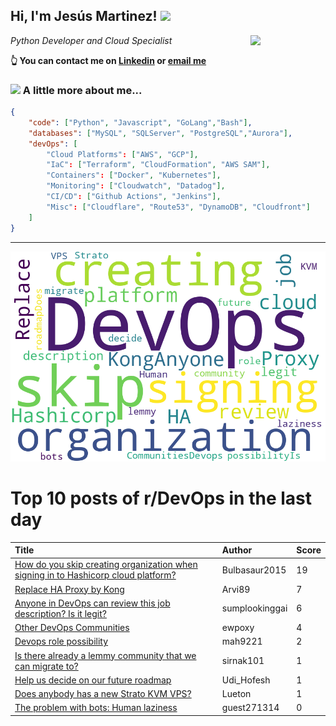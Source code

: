 <!--
**jmartinezl/jmartinezl** is a ✨ _special_ ✨ repository because its `README.md` (this file) appears on your GitHub profile.

Here are some ideas to get you started:

- 🔭 I’m currently working on ...
- 🌱 I’m currently learning ...
- 👯 I’m looking to collaborate on ...
- 🤔 I’m looking for help with ...
- 💬 Ask me about ...
- 📫 How to reach me: ...
- 😄 Pronouns: ...
- ⚡ Fun fact: ...
-->

<h2>Hi, I'm Jesús Martinez! <img src="https://media.giphy.com/media/WUlplcMpOCEmTGBtBW/giphy.gif" width="30"> </h2>
<img align='right' src="https://media.giphy.com/media/NytMLKyiaIh6VH9SPm/giphy.gif" width="120">
<p><em>Python Developer and Cloud Specialist
</em></p>

**👆 You can contact me on [Linkedin](https://www.linkedin.com/in/jes%C3%BAs-martinez-2b7b10104/) or [email me](mailto:jesus.mtz.lorenzo@gmail.com)**

### <img src="https://media.giphy.com/media/VgCDAzcKvsR6OM0uWg/giphy.gif" width="50"> A little more about me...  

```json
{
    "code": ["Python", "Javascript", "GoLang","Bash"],
    "databases": ["MySQL", "SQLServer", "PostgreSQL","Aurora"],
    "devOps": [
        "Cloud Platforms": ["AWS", "GCP"],
        "IaC": ["Terraform", "CloudFormation", "AWS SAM"],
        "Containers": ["Docker", "Kubernetes"],
        "Monitoring": ["Cloudwatch", "Datadog"],
        "CI/CD": ["Github Actions", "Jenkins"],
        "Misc": ["Cloudflare", "Route53", "DynamoDB", "Cloudfront"]
    ]
}
```
---

![Wordcloud](./cloud.png)

# Top 10 posts of r/DevOps in the last day

| Title | Author | Score |
|:---|:---|:---|
| [How do you skip creating organization when signing in to Hashicorp cloud platform?](https://www.reddit.com/r/devops/comments/14iv62o/how_do_you_skip_creating_organization_when/) | Bulbasaur2015 | 19 |
| [Replace HA Proxy by Kong](https://www.reddit.com/r/devops/comments/14jb0cr/replace_ha_proxy_by_kong/) | Arvi89 | 7 |
| [Anyone in DevOps can review this job description? Is it legit?](https://www.reddit.com/r/devops/comments/14je0yw/anyone_in_devops_can_review_this_job_description/) | sumplookinggai | 6 |
| [Other DevOps Communities](https://www.reddit.com/r/devops/comments/14jfbvh/other_devops_communities/) | ewpoxy | 4 |
| [Devops role possibility](https://www.reddit.com/r/devops/comments/14j6ygs/devops_role_possibility/) | mah9221 | 2 |
| [Is there already a lemmy community that we can migrate to?](https://www.reddit.com/r/devops/comments/14jf8uv/is_there_already_a_lemmy_community_that_we_can/) | sirnak101 | 1 |
| [Help us decide on our future roadmap](https://www.reddit.com/r/devops/comments/14jbslp/help_us_decide_on_our_future_roadmap/) | Udi_Hofesh | 1 |
| [Does anybody has a new Strato KVM VPS?](https://www.reddit.com/r/devops/comments/14jbjgo/does_anybody_has_a_new_strato_kvm_vps/) | Lueton | 1 |
| [The problem with bots: Human laziness](https://www.reddit.com/r/devops/comments/14it5m1/the_problem_with_bots_human_laziness/) | guest271314 | 0 |
